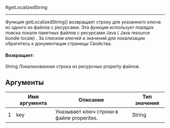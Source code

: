 #getLocalizedString

---

Функция getLocalizedString() возвращает строку для указанного ключа из одного из файлов с ресурсами. Эта функция использует порядок поиска локали пакетных файлов с ресурсами Java ( Java resource bundle locale) . За списком ключей и значений для локализации обратитесь к документации страницы Свойства.

#### Возвращает:

String
Локализованная строка из ресурсных property файлов.

## Аргументы

|  | Имя аргумента | Описание | Тип значения |
| --- | --- | --- | --- |
| 1 | key | Указывает ключ строки в файле properites. | String |

